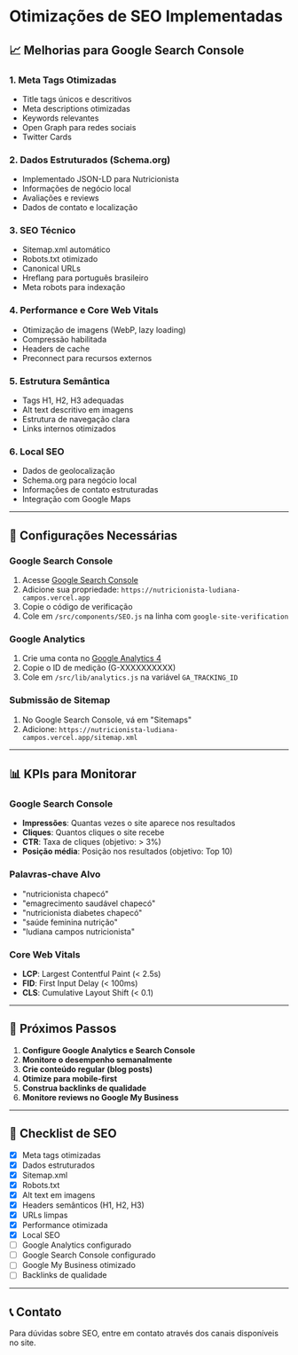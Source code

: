 # Otimizações de SEO Implementadas

## 📈 Melhorias para Google Search Console

### 1. **Meta Tags Otimizadas**
- Title tags únicos e descritivos
- Meta descriptions otimizadas
- Keywords relevantes
- Open Graph para redes sociais
- Twitter Cards

### 2. **Dados Estruturados (Schema.org)**
- Implementado JSON-LD para Nutricionista
- Informações de negócio local
- Avaliações e reviews
- Dados de contato e localização

### 3. **SEO Técnico**
- Sitemap.xml automático
- Robots.txt otimizado
- Canonical URLs
- Hreflang para português brasileiro
- Meta robots para indexação

### 4. **Performance e Core Web Vitals**
- Otimização de imagens (WebP, lazy loading)
- Compressão habilitada
- Headers de cache
- Preconnect para recursos externos

### 5. **Estrutura Semântica**
- Tags H1, H2, H3 adequadas
- Alt text descritivo em imagens
- Estrutura de navegação clara
- Links internos otimizados

### 6. **Local SEO**
- Dados de geolocalização
- Schema.org para negócio local
- Informações de contato estruturadas
- Integração com Google Maps

---

## 🔧 Configurações Necessárias

### Google Search Console
1. Acesse [Google Search Console](https://search.google.com/search-console)
2. Adicione sua propriedade: `https://nutricionista-ludiana-campos.vercel.app`
3. Copie o código de verificação
4. Cole em `/src/components/SEO.js` na linha com `google-site-verification`

### Google Analytics
1. Crie uma conta no [Google Analytics 4](https://analytics.google.com)
2. Copie o ID de medição (G-XXXXXXXXXX)
3. Cole em `/src/lib/analytics.js` na variável `GA_TRACKING_ID`

### Submissão de Sitemap
1. No Google Search Console, vá em "Sitemaps"
2. Adicione: `https://nutricionista-ludiana-campos.vercel.app/sitemap.xml`

---

## 📊 KPIs para Monitorar

### Google Search Console
- **Impressões**: Quantas vezes o site aparece nos resultados
- **Cliques**: Quantos cliques o site recebe
- **CTR**: Taxa de cliques (objetivo: > 3%)
- **Posição média**: Posição nos resultados (objetivo: Top 10)

### Palavras-chave Alvo
- "nutricionista chapecó"
- "emagrecimento saudável chapecó"
- "nutricionista diabetes chapecó"
- "saúde feminina nutrição"
- "ludiana campos nutricionista"

### Core Web Vitals
- **LCP**: Largest Contentful Paint (< 2.5s)
- **FID**: First Input Delay (< 100ms)
- **CLS**: Cumulative Layout Shift (< 0.1)

---

## 🚀 Próximos Passos

1. **Configure Google Analytics e Search Console**
2. **Monitore o desempenho semanalmente**
3. **Crie conteúdo regular (blog posts)**
4. **Otimize para mobile-first**
5. **Construa backlinks de qualidade**
6. **Monitore reviews no Google My Business**

---

## 📝 Checklist de SEO

- [x] Meta tags otimizadas
- [x] Dados estruturados
- [x] Sitemap.xml
- [x] Robots.txt
- [x] Alt text em imagens
- [x] Headers semânticos (H1, H2, H3)
- [x] URLs limpas
- [x] Performance otimizada
- [x] Local SEO
- [ ] Google Analytics configurado
- [ ] Google Search Console configurado
- [ ] Google My Business otimizado
- [ ] Backlinks de qualidade

---

## 📞 Contato
Para dúvidas sobre SEO, entre em contato através dos canais disponíveis no site.
